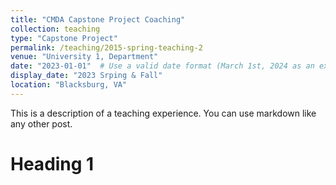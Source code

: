```yaml
---
title: "CMDA Capstone Project Coaching"
collection: teaching
type: "Capstone Project"
permalink: /teaching/2015-spring-teaching-2
venue: "University 1, Department"
date: "2023-01-01"  # Use a valid date format (March 1st, 2024 as an example)
display_date: "2023 Srping & Fall"
location: "Blacksburg, VA"
---
```


This is a description of a teaching experience. You can use markdown like any other post.

Heading 1
======
